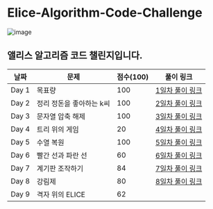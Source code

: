 # Elice-Algorithm-Code-Challenge

![image](https://imgur.com/ucRQM1q.png)

## 앨리스 알고리즘 코드 챌린지입니다.

| 날짜   | 문제                      | 점수(100) | 풀이 링크              |
|--------|---------------------------|----------|------------------------|
| Day 1  | 목표량                    | 100      | [1일차 풀이 링크](https://github.com/Re-Note/Elice-Algorithm-Code-Challenge/blob/master/day1/Mission_day1.md) |
| Day 2  | 정리 정돈을 좋아하는 k씨   | 100      | [2일차 풀이 링크](https://github.com/Re-Note/Elice-Algorithm-Code-Challenge/blob/master/day2/Mission_day2.md) |
| Day 3  | 문자열 압축 해제          | 100      | [3일차 풀이 링크](https://github.com/Re-Note/Elice-Algorithm-Code-Challenge/blob/master/day3/Mission_day3.md) |
| Day 4  | 트리 위의 게임            | 20      | [4일차 풀이 링크](https://github.com/Re-Note/Elice-Algorithm-Code-Challenge/blob/master/day4/Mission_day4.md) |
| Day 5  | 수열 복원                 | 100      | [5일차 풀이 링크](https://github.com/Re-Note/Elice-Algorithm-Code-Challenge/blob/master/day5/Mission_day5.md) |
| Day 6  | 빨간 선과 파란 선          | 60      | [6일차 풀이 링크](https://github.com/Re-Note/Elice-Algorithm-Code-Challenge/blob/master/day6/Mission_day6.md) |
| Day 7  | 계기판 조작하기            | 84      | [7일차 풀이 링크](https://github.com/Re-Note/Elice-Algorithm-Code-Challenge/blob/master/day7/Mission_day7.md) |
| Day 8  | 강림제                    | 80      | [8일차 풀이 링크](https://github.com/Re-Note/Elice-Algorithm-Code-Challenge/blob/master/day8/Mission_day8.md) |
| Day 9  | 격자 위의 ELICE           | 62      |  |

